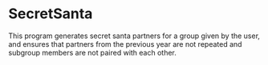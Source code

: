 # SecretSanta
This program generates secret santa partners for a group given by the user, and ensures that partners from the previous year are not repeated and subgroup members are not paired with each other.
